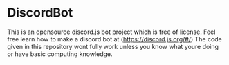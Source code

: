 # DiscordBot
This is an opensource discord.js bot project which is free of license. Feel free learn how to make a discord bot at (https://discord.js.org/#/) The code given in this repository wont fully work unless you know what youre doing or have basic computing knowledge.
